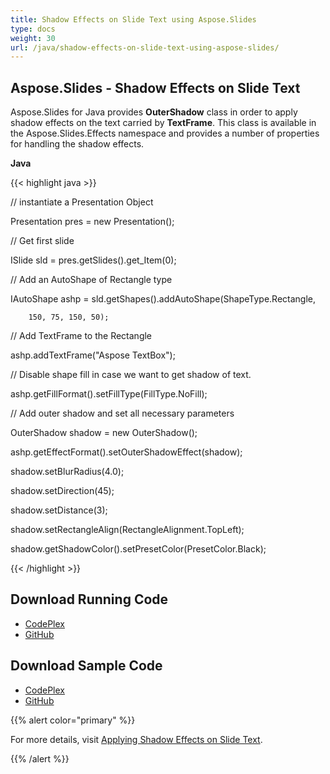 ```yaml
---
title: Shadow Effects on Slide Text using Aspose.Slides
type: docs
weight: 30
url: /java/shadow-effects-on-slide-text-using-aspose-slides/
---
```


## **Aspose.Slides - Shadow Effects on Slide Text**
Aspose.Slides for Java provides **OuterShadow** class in order to apply shadow effects on the text carried by **TextFrame**. This class is available in the Aspose.Slides.Effects namespace and provides a number of properties for handling the shadow effects.

**Java**

{{< highlight java >}}

 // instantiate a Presentation Object

Presentation pres = new Presentation();

// Get first slide

ISlide sld = pres.getSlides().get_Item(0);

// Add an AutoShape of Rectangle type

IAutoShape ashp = sld.getShapes().addAutoShape(ShapeType.Rectangle,

		150, 75, 150, 50);

// Add TextFrame to the Rectangle

ashp.addTextFrame("Aspose TextBox");

// Disable shape fill in case we want to get shadow of text.

ashp.getFillFormat().setFillType(FillType.NoFill);

// Add outer shadow and set all necessary parameters

OuterShadow shadow = new OuterShadow();

ashp.getEffectFormat().setOuterShadowEffect(shadow);

shadow.setBlurRadius(4.0);

shadow.setDirection(45);

shadow.setDistance(3);

shadow.setRectangleAlign(RectangleAlignment.TopLeft);

shadow.getShadowColor().setPresetColor(PresetColor.Black);


{{< /highlight >}}
## **Download Running Code**
- [CodePlex](https://asposeslidesjavaapachepoi.codeplex.com/releases/view/618722)
- [GitHub](https://github.com/aspose-slides/Aspose.Slides-for-Java/releases/tag/Aspose.Slides_Java_for_Apache_POI-v1.0.0)
## **Download Sample Code**
- [CodePlex](https://asposeslidesjavaapachepoi.codeplex.com/SourceControl/latest#src/main/java/com/aspose/slides/examples/asposefeatures/presentation/shadoweffectsontext/AsposeShadowEffectsOnText.java)
- [GitHub](https://github.com/aspose-slides/Aspose.Slides-for-Java/tree/master/Plugins/Aspose_Slides_for_Apache_POI/src/main/java/com/aspose/slides/examples/asposefeatures/presentation/shadoweffectsontext/AsposeShadowEffectsOnText.java)

{{% alert color="primary" %}} 

For more details, visit [Applying Shadow Effects on Slide Text](http://docs.aspose.com:8082/docs/display/slidesjava/Applying+Shadow+Effects+on+Slide+Text).

{{% /alert %}}
